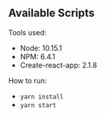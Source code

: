## Available Scripts

Tools used:

- Node: 10.15.1
- NPM: 6.4.1
- Create-react-app: 2.1.8

How to run:

- `yarn install`
- `yarn start`
